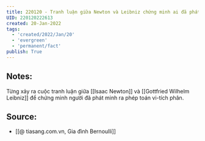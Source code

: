 ```yaml
---
title: 220120 - Tranh luận giữa Newton và Leibniz chứng minh ai đã phát minh vi tích phân
UID: 220120222613
created: 20-Jan-2022
tags:
  - 'created/2022/Jan/20'
  - 'evergreen'
  - 'permanent/fact'
publish: True
---
```

## Notes:
Từng xảy ra cuộc tranh luận giữa [[Isaac Newton]] và [[Gottfried Wilhelm Leibniz]] để chứng minh người đã phát minh ra phép toán vi-tích phân.

## Source:
- [[@ tiasang.com.vn, Gia đình Bernoulli]]

